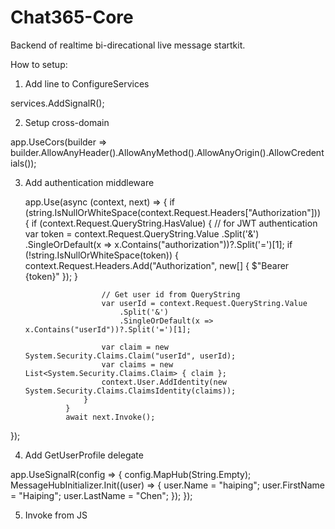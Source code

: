 # Chat365-Core
Backend of realtime bi-direcational live message startkit.

How to setup:

1. Add line to ConfigureServices

  services.AddSignalR();
  
2. Setup cross-domain

  app.UseCors(builder => builder.AllowAnyHeader().AllowAnyMethod().AllowAnyOrigin().AllowCredentials());


3. Add authentication middleware
   
   app.Use(async (context, next) =>
   {
                if (string.IsNullOrWhiteSpace(context.Request.Headers["Authorization"]))
                {
                    if (context.Request.QueryString.HasValue)
                    {
                        // for JWT authentication
                        var token = context.Request.QueryString.Value
                            .Split('&')
                            .SingleOrDefault(x => x.Contains("authorization"))?.Split('=')[1];
                        if (!string.IsNullOrWhiteSpace(token))
                        {
                            context.Request.Headers.Add("Authorization", new[] { $"Bearer {token}" });
                        }

                        // Get user id from QueryString
                        var userId = context.Request.QueryString.Value
                            .Split('&')
                            .SingleOrDefault(x => x.Contains("userId"))?.Split('=')[1];

                        var claim = new System.Security.Claims.Claim("userId", userId);
                        var claims = new List<System.Security.Claims.Claim> { claim };
                        context.User.AddIdentity(new System.Security.Claims.ClaimsIdentity(claims));
                    }
                }
                await next.Invoke();
  });


4. Add GetUserProfile delegate

  app.UseSignalR(config => {
                config.MapHub<MessageHub>(String.Empty);
                MessageHubInitializer.Init((user) => {
                    user.Name = "haiping";
                    user.FirstName = "Haiping";
                    user.LastName = "Chen";
                });
            });
  
5. Invoke from JS
  <script>
    var signalrClient = require('./libs/signalr-clientES5');
    let signalr = new signalrClient.HubConnection('http://localhost:9000?userId=haiping');
    signalr.send = function(data) {
      signalr.invoke('received', data);
    }

    signalr.start().then(() => console.log('connected'));
    
    // send message to specific channel, message will go to public channel if channelId is empty
    signalr.send({channelId: '', message: {text: 'Hello world'}});
    
    // received message event
    signalr.on('received', data => {
      console.log(data);
    });
  </script>
